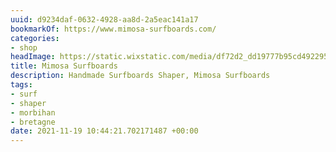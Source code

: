 ```yaml
---
uuid: d9234daf-0632-4928-aa8d-2a5eac141a17
bookmarkOf: https://www.mimosa-surfboards.com/
categories:
- shop
headImage: https://static.wixstatic.com/media/df72d2_dd19777b95cd492295ff7f4cca325e42~mv2.jpg/v1/fill/w_1818,h_1228,al_c/df72d2_dd19777b95cd492295ff7f4cca325e42~mv2.jpg
title: Mimosa Surfboards
description: Handmade Surfboards Shaper, Mimosa Surfboards
tags:
- surf
- shaper
- morbihan
- bretagne
date: 2021-11-19 10:44:21.702171487 +00:00
---
```


